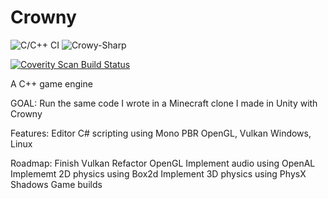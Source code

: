 # Crowny
![C/C++ CI](https://github.com/bojosos/Crowny/workflows/Crowny-Editor/badge.svg) ![Crowy-Sharp](https://github.com/bojosos/Crowny/workflows/Crowy-Sharp/badge.svg)

<a href="https://scan.coverity.com/projects/crowny">
  <img alt="Coverity Scan Build Status" src="https://scan.coverity.com/projects/22507/badge.svg"/>
</a>

A C++ game engine

GOAL: Run the same code I wrote in a Minecraft clone I made in Unity with Crowny

Features:
  Editor
  C# scripting using Mono
  PBR
  OpenGL, Vulkan
  Windows, Linux
  
Roadmap:
  Finish Vulkan
  Refactor OpenGL
  Implement audio using OpenAL
  Implememt 2D physics using Box2d
  Implement 3D physics using PhysX
  Shadows
  Game builds
